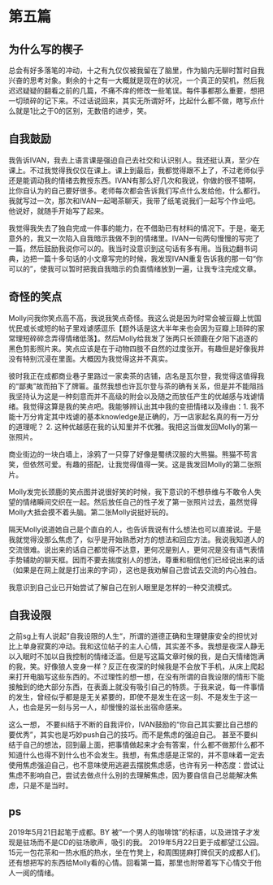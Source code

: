 # 第五篇

## 为什么写的楔子

总会有好多落笔的冲动，十之有九仅仅被我留在了脑里，作为脑内无聊时暂时自我兴奋的思考对象。剩余的十之有一大概就是现在的状况，一个真正的契机，然后我迟迟疑疑的翻看之前的几篇，不痛不痒的修改一些笔误。每件事都那么重要，想把一切琐碎的记下来。不过话说回来，其实无所谓好坏，比起什么都不做，瞎写点什么就是1比之于0的区别，无数倍的进步，笑。

## 自我鼓励

我告诉IVAN，我去上语言课是强迫自己去社交和认识别人。我还挺认真，至少在课上。不过我觉得我仅仅在课上。课上到最后，我都觉得跟不上了，不过老师似乎还是能调动我的情绪去教授东西。IVAN有那么好几次和我说，你做的很不错啊，比你自认为的自己要好很多。老师每次都会告诉我们写点什么发给他，什么都行。我就写过一次，那次和IVAN一起喝茶聊天，我带了纸笔说我们一起写个作业吧。他说好，就随手开始写了起来。

我觉得我失去了独自完成一件事的能力，在不借助已有材料的情况下。于是，毫无意外的，我又一次陷入自我暗示我做不到的情绪里。IVAN一句两句慢慢的写完了一篇，然后鼓励我说你可以的。我当时没意识到这句话有多有用。当我边翻书词典，边把一篇十多句话的小文章写完的时候，我发现IVAN重复告诉我的那一句“你可以的”，使我可以暂时把我自我暗示的负面情绪放到一遍，让我专注完成文章。

## 奇怪的笑点

Molly问我你笑点高不高，我说我笑点奇怪。我这么说是因为时常会被豆瓣上忧国忧民或长或短的帖子里戏谑感逗乐【题外话是这大半年来也会因为豆瓣上琐碎的家常理短碎碎念弄得情绪低落】。然后Molly给我发了张两只长颈鹿在夕阳下追逐的黑色剪影照片来。笑点应该是在于动物四肢不自然的过度张开。有趣但是好像我并没有特别沉浸在里面。大概因为我觉得这并不真实。

彼时我正在成都商业巷子里路过一家卖茶的店铺，店名是瓦尔登，我觉得这值得我的“鄙夷”故而拍下了牌匾。虽然我想也许瓦尔登与茶的确有关系，但是并不能阻挡我坚持认为这是一种刻意而并不高级的附会以及随之而放任产生的优越感与戏谑情绪。我觉得这算是我的笑点吧。我能够辨认出其中我的变扭情绪以及缘由：1. 我不能十万分肯定其中戏谑的基本knowledge是正确的，万一店家起名真的有一万分的道理呢？ 2. 这种优越感在我的认知里并不优雅。我把这当做发回Molly的第一张照片。

商业街边的一块白墙上，涂鸦了一只穿了好像是蜀绣汉服的大熊猫。熊猫不苟言笑，但依然可爱。有趣的搭配，让我觉得值得一笑。这是我发回Molly的第二张照片。

Molly发完长颈鹿的笑点图并说很好笑的时候，我下意识的不想恭维与不敢令人失望的情绪瞬间交织在一起。然后放任自己的性子发了第一张照片过去，虽然觉得Molly大抵会摸不着头脑。第二张Molly说挺好玩的。

隔天Molly说道她自己是个直白的人，也告诉我说有什么想法也可以直接说。于是我就觉得没那么焦虑了，似乎是开始熟悉对方的想法和回应方法。我说我知道人的交流很难。说出来的话自己都觉得不达意，更何况是别人，更何况是没有语气表情手势辅助的聊天框。因而不要去揣度别人的想法，尊重和相信他们已经说出来的话（如果是在网上就是打出来的字词），这也是我劝解自己尝试去交流的内心独白。

我意识到自己业已开始尝试了解自己在别人眼里是怎样的一种交流模式。

## 自我设限

之前sg上有人说起”自我设限的人生“，所谓的道德正确和生理健康安全的担忧对比上单身寂寞的冲动。我和这位帖子的主人心情，其实差不多。我想是夜深人静无以入眠时不加以自我控制的情绪泛滥。但是写这篇文章时候的我，是白天情绪饱满的我，笑。好像狼人变身一样？反正在夜深的时候我是不会放下手机，从床上爬起来打开电脑写这些东西的。不过理性的想一想，在没有所谓的自我设限的情形下能接触到的绝大部分东西，在表面上就没有吸引自己的特质。于我来说，每一件事情的发生，曾经似乎都是是无关紧要的，即使不是发生在这一刻、不是发生于这一人，也会是另一刻与另一人，却慢慢的滋长出宿命感来。

这么一想，
不要纠结于不断的自我评价，IVAN鼓励的“你自己其实要比自己想的要优秀”，其实也是巧妙push自己的技巧。而不是焦虑的强迫自己。
甚至不要纠结于自己的想法，回到最上面，把事情做起来才会有答案，什么都不做那什么都不知道什么也得不到什么也不会发生。我想，有焦虑感是正常的，并不意味着一定去使用焦虑强迫自己，也不意味使用逃避去摆脱焦虑感，也许有另一种态度：尝试让焦虑不影响自己，尝试去做点什么别的去理解焦虑，因为要自信自己总能解决焦虑，只是不是当时。

## ps

2019年5月21日起笔于成都。BY 被“一个男人的咖啡馆”的标语，以及进馆子才发现是驻场而不是CD的驻场歌声，吸引的我。
2019年5月22日更于成都望江公园。15元一包花茶和一热水瓶的热水，坐在竹凳上，和周围搓麻打牌侃天的成都人们。还有想把写的东西给Molly看的心情。回看第一篇，那里也附带着写下心情交于他人一阅的情绪。
